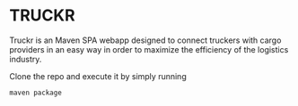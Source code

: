 # TRUCKR

Truckr is an Maven SPA webapp designed to connect truckers with cargo providers in an easy way in order to maximize the efficiency of the logistics industry.

Clone the repo and execute it by simply running

```bash
maven package
```
